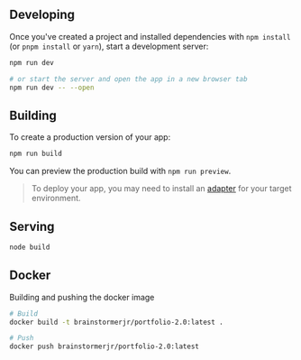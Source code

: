 ## Developing

Once you've created a project and installed dependencies with `npm install` (or `pnpm install` or `yarn`), start a development server:

```bash
npm run dev

# or start the server and open the app in a new browser tab
npm run dev -- --open
```

## Building

To create a production version of your app:

```bash
npm run build
```

You can preview the production build with `npm run preview`.

> To deploy your app, you may need to install an [adapter](https://kit.svelte.dev/docs/adapters) for your target environment.

## Serving
```bash
node build
```

## Docker
Building and pushing the docker image
```bash
# Build
docker build -t brainstormerjr/portfolio-2.0:latest .

# Push
docker push brainstormerjr/portfolio-2.0:latest
```
